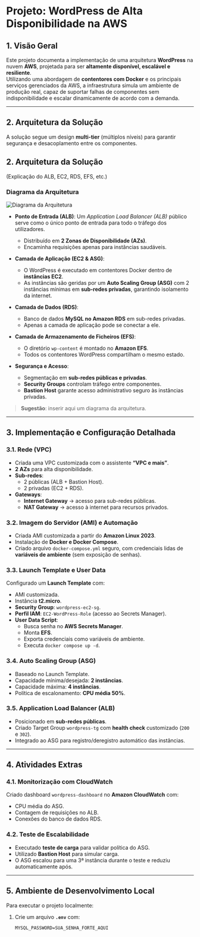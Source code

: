 # Projeto: WordPress de Alta Disponibilidade na AWS

## 1. Visão Geral
Este projeto documenta a implementação de uma arquitetura **WordPress** na nuvem **AWS**, projetada para ser **altamente disponível, escalável e resiliente**.  
Utilizando uma abordagem de **contentores com Docker** e os principais serviços gerenciados da AWS, a infraestrutura simula um ambiente de produção real, capaz de suportar falhas de componentes sem indisponibilidade e escalar dinamicamente de acordo com a demanda.

---

## 2. Arquitetura da Solução
A solução segue um design **multi-tier** (múltiplos níveis) para garantir segurança e desacoplamento entre os componentes.
## 2. Arquitetura da Solução

(Explicação do ALB, EC2, RDS, EFS, etc.)

### Diagrama da Arquitetura
![Diagrama da Arquitetura](A_2D_digital_diagram_illustrates_a_highly_availabl.png)


- **Ponto de Entrada (ALB)**: Um *Application Load Balancer (ALB)* público serve como o único ponto de entrada para todo o tráfego dos utilizadores.  
  - Distribuído em **2 Zonas de Disponibilidade (AZs)**.  
  - Encaminha requisições apenas para instâncias saudáveis.  

- **Camada de Aplicação (EC2 & ASG)**:  
  - O WordPress é executado em contentores Docker dentro de **instâncias EC2**.  
  - As instâncias são geridas por um **Auto Scaling Group (ASG)** com 2 instâncias mínimas em **sub-redes privadas**, garantindo isolamento da internet.  

- **Camada de Dados (RDS)**:  
  - Banco de dados **MySQL no Amazon RDS** em sub-redes privadas.  
  - Apenas a camada de aplicação pode se conectar a ele.  

- **Camada de Armazenamento de Ficheiros (EFS)**:  
  - O diretório `wp-content` é montado no **Amazon EFS**.  
  - Todos os contentores WordPress compartilham o mesmo estado.  

- **Segurança e Acesso**:  
  - Segmentação em **sub-redes públicas e privadas**.  
  - **Security Groups** controlam tráfego entre componentes.  
  - **Bastion Host** garante acesso administrativo seguro às instâncias privadas.  

> **Sugestão**: inserir aqui um diagrama da arquitetura.

---

## 3. Implementação e Configuração Detalhada

### 3.1. Rede (VPC)
- Criada uma VPC customizada com o assistente **“VPC e mais”**.  
- **2 AZs** para alta disponibilidade.  
- **Sub-redes**:  
  - 2 públicas (ALB + Bastion Host).  
  - 2 privadas (EC2 + RDS).  
- **Gateways**:  
  - **Internet Gateway** → acesso para sub-redes públicas.  
  - **NAT Gateway** → acesso à internet para recursos privados.  

### 3.2. Imagem do Servidor (AMI) e Automação
- Criada AMI customizada a partir do **Amazon Linux 2023**.  
- Instalação de **Docker e Docker Compose**.  
- Criado arquivo `docker-compose.yml` seguro, com credenciais lidas de **variáveis de ambiente** (sem exposição de senhas).  

### 3.3. Launch Template e User Data
Configurado um **Launch Template** com:  
- AMI customizada.  
- Instância **t2.micro**.  
- **Security Group**: `wordpress-ec2-sg`.  
- **Perfil IAM**: `EC2-WordPress-Role` (acesso ao Secrets Manager).  
- **User Data Script**:  
  - Busca senha no **AWS Secrets Manager**.  
  - Monta **EFS**.  
  - Exporta credenciais como variáveis de ambiente.  
  - Executa `docker compose up -d`.  

### 3.4. Auto Scaling Group (ASG)
- Baseado no Launch Template.  
- Capacidade mínima/desejada: **2 instâncias**.  
- Capacidade máxima: **4 instâncias**.  
- Política de escalonamento: **CPU média 50%**.  

### 3.5. Application Load Balancer (ALB)
- Posicionado em **sub-redes públicas**.  
- Criado Target Group `wordpress-tg` com **health check** customizado (`200` e `302`).  
- Integrado ao ASG para registro/deregistro automático das instâncias.  

---

## 4. Atividades Extras

### 4.1. Monitorização com CloudWatch
Criado dashboard `wordpress-dashboard` no **Amazon CloudWatch** com:  
- CPU média do ASG.  
- Contagem de requisições no ALB.  
- Conexões do banco de dados RDS.  

### 4.2. Teste de Escalabilidade
- Executado **teste de carga** para validar política do ASG.  
- Utilizado **Bastion Host** para simular carga.  
- O ASG escalou para uma 3ª instância durante o teste e reduziu automaticamente após.  

---

## 5. Ambiente de Desenvolvimento Local
Para executar o projeto localmente:

1. Crie um arquivo **`.env`** com:  
   ```env
   MYSQL_PASSWORD=SUA_SENHA_FORTE_AQUI
